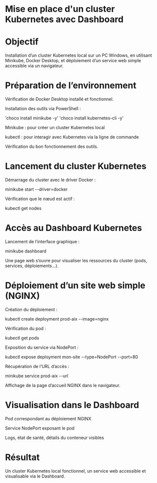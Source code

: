 # Mise en place d'un cluster Kubernetes avec Dashboard

# Objectif

Installation d’un cluster Kubernetes local sur un PC Windows, en utilisant Minikube, Docker Desktop, et déploiement d’un service web simple accessible via un navigateur.

# Préparation de l’environnement

Vérification de Docker Desktop installé et fonctionnel.

Installation des outils via PowerShell :

'choco install minikube -y'
'choco install kubernetes-cli -y'

Minikube : pour créer un cluster Kubernetes local

kubectl : pour interagir avec Kubernetes via la ligne de commande

Vérification du bon fonctionnement des outils.

# Lancement du cluster Kubernetes

Démarrage du cluster avec le driver Docker :

minikube start --driver=docker

Vérification que le nœud est actif :

kubectl get nodes

# Accès au Dashboard Kubernetes

Lancement de l’interface graphique :

minikube dashboard

Une page web s’ouvre pour visualiser les ressources du cluster (pods, services, déploiements…).

# Déploiement d’un site web simple (NGINX)

Création du déploiement :

kubectl create deployment prod-aix --image=nginx

Vérification du pod :

kubectl get pods

Exposition du service via NodePort :

kubectl expose deployment mon-site --type=NodePort --port=80

Récupération de l’URL d’accès :

minikube service prod-aix --url

Affichage de la page d’accueil NGINX dans le navigateur.

# Visualisation dans le Dashboard

Pod correspondant au déploiement NGINX

Service NodePort exposant le pod

Logs, état de santé, détails du conteneur visibles

# Résultat

Un cluster Kubernetes local fonctionnel, un service web accessible et visualisable via le Dashboard.


